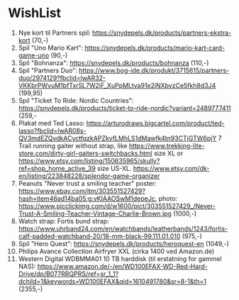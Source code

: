 # WishList
1. Nye kort til Partners spil: https://snydepels.dk/products/partners-ekstra-kort (70,-)
2. Spil "Uno Mario Kart": https://snydepels.dk/products/mario-kart-card-game-uno (90,-)
3. Spil "Bohnanza": https://snydepels.dk/products/bohnanza (110,-)
4. Spil "Partners Duo": https://www.bog-ide.dk/produkt/3715615/partners-duo/2974129?fbclid=IwAR32-VKKbrPWvuM1bfTxrSL7W2jF_XuPpMLtva91e2jNXbvzCe5fkh8d3J4 (199,95)
5. Spil "Ticket To Ride: Nordic Countries": https://snydepels.dk/products/ticket-to-ride-nordic?variant=2489777411 (259,-
6. Plakat med Ted Lasso: https://arturodraws.bigcartel.com/product/ted-lasso?fbclid=IwAR08s-QV3mdEZQvdkACyctfqzkAPZkvfLMhLS1dMawfk4tn93CTjGTW6pjY
7 Trail running gaiter without strap, like https://www.trekking-lite-store.com/dirty-girl-gaiters-switchbacks.html size XL or https://www.etsy.com/listing/150635965/skully?ref=shop_home_active_39 size US-XL.
https://www.etsy.com/dk-en/listing/223848228/splendor-game-organizer
8. Peanuts "Never trust a smiling teacher" poster: https://www.ebay.com/itm/303551527429?hash=item46ad14ba05:g:vKIAAOSwM1depeJc, photo: https://www.picclickimg.com/d/w1600/pict/303551527429_/Never-Trust-A-Smiling-Teacher-Vintage-Charlie-Brown.jpg (1000,-)
9. Watch strap: Fortis bund strap: https://www.uhrband24.com/en/watchbands/leatherbands/1243/fortis-calf-padded-watchband-20/18-mm-black-99.111.01.010 (975,-)
10. Spil "Hero Quest": https://snydepels.dk/products/heroquest-en (1049,-)
11. Philips Avance Collection Airfryer XXL (cirka 1400 ved Amazon.de)
12. Western Digital WDBMMA01 10 TB harddisk (til erstatning for gammel NAS): https://www.amazon.de/-/en/WD100EFAX-WD-Red-Hard-Drive/dp/B077RRQPRS/ref=sr_1_1?dchild=1&keywords=WD100EFAX&qid=1610491780&sr=8-1&th=1 (2355,-)
